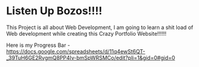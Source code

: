 # Listen Up Bozos!!!!

This Project is all about Web Development, I am going to learn a shit load of Web development while creating this Crazy Portfolio Website!!!!!!


Here is my Progress Bar - 
https://docs.google.com/spreadsheets/d/11q4ewSt6QT-_39TuH6GE2RvgmQ8PP4Iv-bmSpWRSMCo/edit?pli=1&gid=0#gid=0


